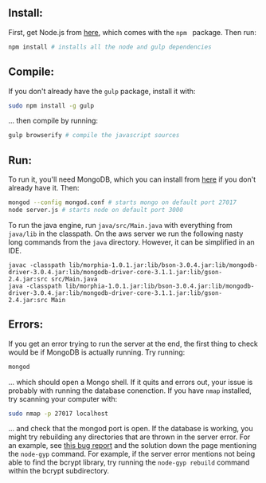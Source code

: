 Install:
--------

First, get Node.js from [here](https://nodejs.org/en/), which comes with the ```npm ``` package. Then run:
```bash
npm install # installs all the node and gulp dependencies
```

Compile:
--------

If you don't already have the ```gulp``` package, install it with:
```bash
sudo npm install -g gulp
```
... then compile by running:
```bash
gulp browserify # compile the javascript sources
```

Run:
----

To run it, you'll need MongoDB, which you can install from [here](https://docs.mongodb.org/manual/installation/) if you don't already have it. Then:
```bash
mongod --config mongod.conf # starts mongo on default port 27017
node server.js # starts node on default port 3000
```

To run the java engine, run ```java/src/Main.java``` with everything from ```java/lib``` in the classpath. On the aws server we run the following nasty long commands from the ```java``` directory. However, it can be simplified in an IDE.

```
javac -classpath lib/morphia-1.0.1.jar:lib/bson-3.0.4.jar:lib/mongodb-driver-3.0.4.jar:lib/mongodb-driver-core-3.1.1.jar:lib/gson-2.4.jar:src src/Main.java
java -classpath lib/morphia-1.0.1.jar:lib/bson-3.0.4.jar:lib/mongodb-driver-3.0.4.jar:lib/mongodb-driver-core-3.1.1.jar:lib/gson-2.4.jar:src Main
```

Errors:
-------

If you get an error trying to run the server at the end, the first thing to check would be if MongoDB is actually running. Try running:
```bash
mongod
```
... which should open a Mongo shell. If it quits and errors out, your issue is probably with running the database conenction. If you have ```nmap``` installed, try scanning your computer with:
```bash
sudo nmap -p 27017 localhost
```
... and check that the mongod port is open. If the database is working, you might try rebuilding any directories that are thrown in the server error. For an example, see [this bug report](https://github.com/polotek/libxmljs/issues/253) and the solution down the page mentioning the ```node-gyp``` command. For example, if the server error mentions not being able to find the bcrypt library, try running the ```node-gyp rebuild``` command within the bcrypt subdirectory.
